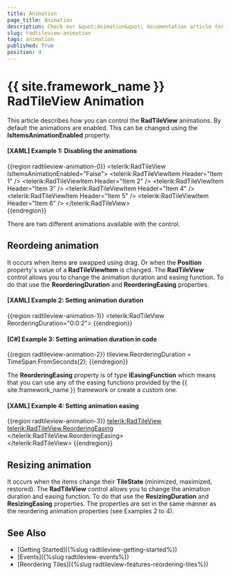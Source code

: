 ```yaml
---
title: Animation
page_title: Animation
description: Check our &quot;Animation&quot; documentation article for the RadTileView {{ site.framework_name }} control.
slug: radtileview-animation
tags: animation
published: True
position: 4
---
```


# {{ site.framework_name }} RadTileView Animation

This article describes how you can control the __RadTileView__ animations. By default the animations are enabled. This can be changed using the __IsItemsAnimationEnabled__ property.

#### __[XAML] Example 1: Disabling the animations__
{{region radtileview-animation-0}}
	<telerik:RadTileView IsItemsAnimationEnabled="False">
		<telerik:RadTileViewItem Header="Item 1" />
		<telerik:RadTileViewItem Header="Item 2" />
		<telerik:RadTileViewItem Header="Item 3" />
		<telerik:RadTileViewItem Header="Item 4" />
		<telerik:RadTileViewItem Header="Item 5" />
		<telerik:RadTileViewItem Header="Item 6" />
	</telerik:RadTileView>	
{{endregion}}

There are two different animations available with the control.

## Reordeing animation

It occurs when items are swapped using drag. Or when the __Position__ property's value of a __RadTileViewItem__ is changed. The __RadTileView__ control allows you to change the animation duration and easing function. To do that use the __ReorderingDuration__ and __ReorderingEasing__ properties. 

#### __[XAML] Example 2: Setting animation duration__
{{region radtileview-animation-1}}
	<telerik:RadTileView ReorderingDuration="0:0:2">
{{endregion}}

#### __[C#] Example 3: Setting animation duration in code__
{{region radtileview-animation-2}}
	tileview.ReorderingDuration = TimeSpan.FromSeconds(2);
{{endregion}}

The __ReorderingEasing__ property is of type __IEasingFunction__ which means that you can use any of the easing functions provided by the {{ site.framework_name }} framework or create a custom one.

#### __[XAML] Example 4: Setting animation easing__
{{region radtileview-animation-3}}
	<telerik:RadTileView>
		<telerik:RadTileView.ReorderingEasing>
			<BackEase />
		</telerik:RadTileView.ReorderingEasing>            
	</telerik:RadTileView>
{{endregion}}
	
## Resizing animation

It occurs when the items change their __TileState__ (minimized, maximized, restored). The __RadTileView__ control allows you to change the animation duration and easing function. To do that use the __ResizingDuration__ and __ResizingEasing__ properties. The properties are set in the same manner as the reordering animation properties (see Examples 2 to 4).

## See Also
 * [Getting Started]({%slug radtileview-getting-started%})
 * [Events]({%slug radtileview-events%})
 * [Reordering Tiles]({%slug radtileview-features-reordering-tiles%})
